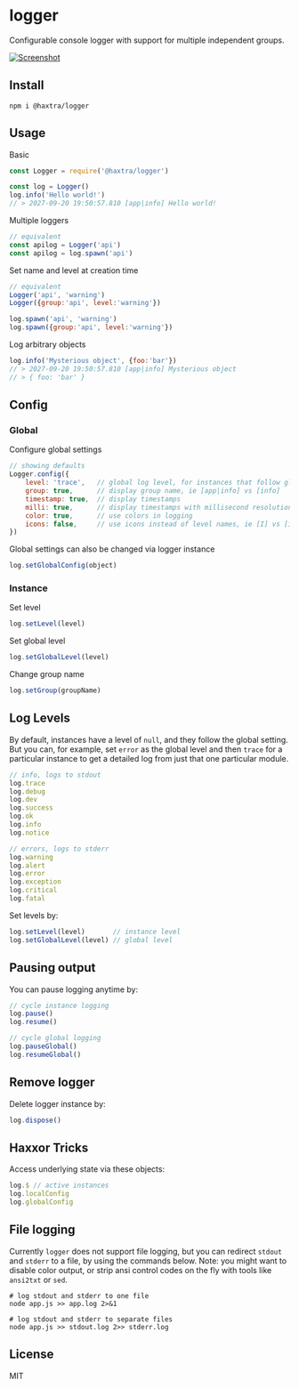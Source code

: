 # logger

Configurable console logger with support for multiple independent groups.

[![Screenshot](https://media.haxtra.com/logger.png)](https://media.haxtra.com/logger.png)


## Install

	npm i @haxtra/logger


## Usage

Basic

```js
const Logger = require('@haxtra/logger')

const log = Logger()
log.info('Hello world!')
// > 2027-09-20 19:50:57.810 [app|info] Hello world!
```

Multiple loggers

```js
// equivalent
const apilog = Logger('api')
const apilog = log.spawn('api')
```

Set name and level at creation time

```js
// equivalent
Logger('api', 'warning')
Logger({group:'api', level:'warning'})

log.spawn('api', 'warning')
log.spawn({group:'api', level:'warning'})
```

Log arbitrary objects

```js
log.info('Mysterious object', {foo:'bar'})
// > 2027-09-20 19:50:57.810 [app|info] Mysterious object
// > { foo: 'bar' }
```


## Config

### Global

Configure global settings

```js
// showing defaults
Logger.config({
	level: 'trace',   // global log level, for instances that follow global setting (see Levels below)
	group: true,      // display group name, ie [app|info] vs [info]
	timestamp: true,  // display timestamps
	milli: true,      // display timestamps with millisecond resolution
	color: true,      // use colors in logging
	icons: false,     // use icons instead of level names, ie [I] vs [info]
})
```

Global settings can also be changed via logger instance

```js
log.setGlobalConfig(object)
```

### Instance

Set level

```js
log.setLevel(level)
```

Set global level

```js
log.setGlobalLevel(level)
```

Change group name

```js
log.setGroup(groupName)
```


## Log Levels

By default, instances have a level of `null`, and they follow the global setting. But you can, for example, set `error` as the global level and then `trace` for a particular instance to get a detailed log from just that one particular module.

```js
// info, logs to stdout
log.trace
log.debug
log.dev
log.success
log.ok
log.info
log.notice

// errors, logs to stderr
log.warning
log.alert
log.error
log.exception
log.critical
log.fatal
```
Set levels by:

```js
log.setLevel(level)       // instance level
log.setGlobalLevel(level) // global level
```


## Pausing output

You can pause logging anytime by:

```js
// cycle instance logging
log.pause()
log.resume()

// cycle global logging
log.pauseGlobal()
log.resumeGlobal()
```


## Remove logger

Delete logger instance by:

```js
log.dispose()
```


## Haxxor Tricks

Access underlying state via these objects:

```js
log.$ // active instances
log.localConfig
log.globalConfig
```


## File logging

Currently `logger` does not support file logging, but you can redirect `stdout` and `stderr` to a file, by using the commands below. Note: you might want to disable color output, or strip ansi control codes on the fly with tools like `ansi2txt` or `sed`.

```console
# log stdout and stderr to one file
node app.js >> app.log 2>&1

# log stdout and stderr to separate files
node app.js >> stdout.log 2>> stderr.log
```


## License

MIT
